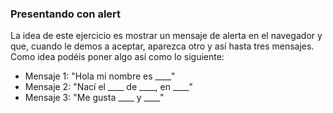 ### Presentando con alert

La idea de este ejercicio es mostrar un mensaje de alerta en el navegador y que, cuando le demos a aceptar, aparezca otro y así hasta tres mensajes. Como idea podéis poner algo así como lo siguiente:

- Mensaje 1: "Hola mi nombre es \_\_\_\_"
- Mensaje 2: "Nací el \_\_\_\_ de \_\_\_\_, en \_\_\_\_"
- Mensaje 3: "Me gusta \_\_\_\_ y \_\_\_\_"
